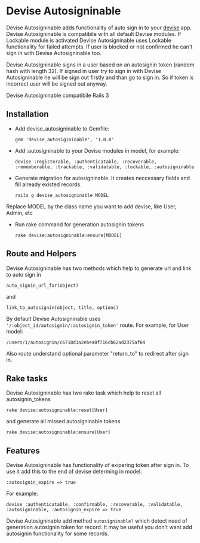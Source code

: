 Devise Autosigninable
=============
Devise Autosigninable adds functionality of auto sign in to your [devise][1] app.
Devise Autosigninable is compatibile with all default Devise modules.
If Lockable module is activated Devise Autosigninable uses Lockable functionality for failed attempts.
If user is blocked or not confirmed he can't sign in with Devise Autosigninable too.

Devise Autosigninable signs in a user based on an autosignin token (random hash with length 32).
If signed in user try to sign in with Devise Autosigninable he will be sign out firstly and than go to sign in.
So if token is incorrect user will be signed out anyway.

Devise Autosigninable compatibile Rails 3


Installation
-----------


* Add devise_autosigninable to Gemfile:

    `gem 'devise_autosigininable', '1.0.0'`

* Add :autosigninable to your Devise modules in model, for example:

    `devise :registerable, :authenticatable, :recoverable, :rememberable, :trackable, :validatable, :lockable, :autosigninable`

* Generate migration for autosigninable. It creates neccessary fields and fill already existed records.

    `rails g devise_autosigninable MODEL`

Replace MODEL by the class name you want to add devise, like User, Admin, etc

* Run rake command for generation autosignin tokens

   `rake devise:autosigninable:ensure[MODEL]`

Route and Helpers
-----------
Devise Autosigninable has two methods which help to generate url and link to auto sign in

    auto_signin_url_for(object)

and

    link_to_autosignin(object, title, options)


By default Devise Autosigninable uses `'/:object_id/autosignin/:autosignin_token'` route. For example, for User model:

    /users/1/autosignin/c6718d1a2ebea0f716cb62ad2375af64

Also route understand optional parameter "return_to" to redirect after sign in.

Rake tasks
-----------
Devise Autosigninable has two rake task which help to reset all autosignin_tokens

    rake devise:autosigninable:reset[User]

and generate all missed autosigninable tokens

    rake devise:autosigninable:ensure[User]


Features
-----------

Devise Autosigninable has functionality of exipering token after sign in. To use it add this to the end of devise determing in model:

    :autosignin_expire => true

For example:

    devise :authenticatable, :confirmable, :recoverable, :validatable, :autosigninable, :autosignin_expire => true



Devise Autosigninable add method `autosigninable?` which detect need of generation autosignin token for record. It may be useful you don't want add
autosignin functionality for some records.

[1]:http://github.com/plataformatec/devise
